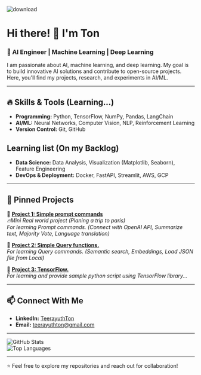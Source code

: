 ![download](https://user-images.githubusercontent.com/12950654/180751496-f24d986b-4758-465c-93ce-cbacd0dc02c9.png)

# Hi there! 👋 I'm Ton

### 🚀 AI Engineer | Machine Learning | Deep Learning 

I am passionate about AI, machine learning, and deep learning. 
My goal is to build innovative AI solutions and contribute to open-source projects. 
Here, you'll find my projects, research, and experiments in AI/ML.

---

## 🔥 Skills & Tools (Learning...)
- **Programming:** Python, TensorFlow, NumPy, Pandas, LangChain 
- **AI/ML:** Neural Networks, Computer Vision, NLP, Reinforcement Learning
- **Version Control:** Git, GitHub

## Learning list (On my Backlog)
- **Data Science:** Data Analysis, Visualization (Matplotlib, Seaborn), Feature Engineering
- **DevOps & Deployment:** Docker, FastAPI, Streamlit, AWS, GCP

---

## 📌 Pinned Projects
🔹 **[Project 1: Simple prompt commands](https://github.com/teerayuthton/AI-Learning-Prompt/tree/main/)**  
_🔥Mini Real world project (Planing a trip to paris)_  
_For learning Prompt commands. (Connect with OpenAI API, Summarize text, Majority Vote, Language translation)_

🔹 **[Project 2: Simple Query functions.](https://github.com/teerayuthton/AI-Learning-Query/tree/main/)**  
_For learning Query commands. (Semantic search, Embeddings, Load JSON file from Local)_

🔹 **[Project 3: TensorFlow.](https://github.com/teerayuthton/AI-Learning-TensorFlow/tree/main/)**  
_For learning and provide sample python script using TensorFlow library..._

---

## 📫 Connect With Me
- **LinkedIn:** [TeerayuthTon](https://linkedin.com/in/teerayuthton)
- **Email:** teerayuthton@gmail.com

---

![GitHub Stats](https://github-readme-stats.vercel.app/api?username=teerayuthton&show_icons=true&theme=radical)  
![Top Languages](https://github-readme-stats.vercel.app/api/top-langs/?username=teerayuthton&layout=compact&theme=radical)

---

⭐ Feel free to explore my repositories and reach out for collaboration!


<!---
teerayuthton/teerayuthton is a ✨ special ✨ repository because its `README.md` (this file) appears on your GitHub profile.
You can click the Preview link to take a look at your changes.
--->
